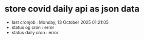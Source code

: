 # store covid daily api as json data

- last cronjob : Monday, 13 October 2025 01:21:05
- status og cron : error
- status daily cron : error
      
      